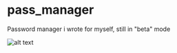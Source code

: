 # pass_manager
Password manager i wrote for myself, still in "beta" mode

![alt text](http://url/to/image.png)
